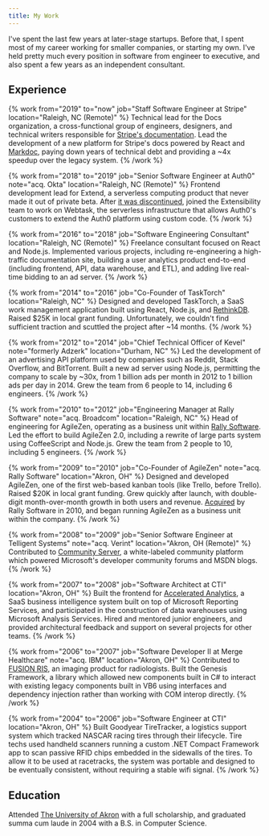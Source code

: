 ```yaml
---
title: My Work
---
```


I've spent the last few years at later-stage startups. Before that, I spent most of my career working for smaller companies, or starting my own. I've held pretty much every position in software from engineer to executive, and also spent a few years as an independent consultant.

## Experience

{% work from="2019" to="now" job="Staff Software Engineer at Stripe" location="Raleigh, NC (Remote)" %}
Technical lead for the Docs organization, a cross-functional group of engineers, designers, and technical writers responsible for [Stripe's documentation](https://stripe.com/docs). Lead the development of a new platform for Stripe's docs powered by React and [Markdoc](https://markdoc.io), paying down years of technical debt and providing a ~4x speedup over the legacy system.
{% /work %}

{% work from="2018" to="2019" job="Senior Software Engineer at Auth0" note="acq. Okta" location="Raleigh, NC (Remote)" %}
Frontend development lead for Extend, a serverless computing product that never made it out of private beta. After [it was discontinued](https://auth0.com/blog/we-are-sunsetting-extend/), joined the Extensibility team to work on Webtask, the serverless infrastructure that allows Auth0's customers to extend the Auth0 platform using custom code.
{% /work %}

{% work from="2016" to="2018" job="Software Engineering Consultant" location="Raleigh, NC (Remote)" %}
Freelance consultant focused on React and Node.js. Implemented various projects, including re-engineering a high-traffic documentation site, building a user analytics product end-to-end (including frontend, API, data warehouse, and ETL), and adding live real-time bidding to an ad server.
{% /work %}

{% work from="2014" to="2016" job="Co-Founder of TaskTorch" location="Raleigh, NC" %}
Designed and developed TaskTorch, a SaaS work management application built using React, Node.js, and [RethinkDB](https://rethinkdb.com/). Raised $25K in local grant funding. Unfortunately, we couldn't find sufficient traction and scuttled the project after ~14 months.
{% /work %}

{% work from="2012" to="2014" job="Chief Technical Officer of Kevel" note="formerly Adzerk" location="Durham, NC" %}
Led the development of an advertising API platform used by companies such as Reddit, Stack Overflow, and BitTorrent. Built a new ad server using Node.js, permitting the company to scale by ~30x, from 1 billion ads per month in 2012 to 1 billion ads per day in 2014. Grew the team from 6 people to 14, including 6 engineers.
{% /work %}

{% work from="2010" to="2012" job="Engineering Manager at Rally Software" note="acq. Broadcom" location="Raleigh, NC" %}
Head of engineering for AgileZen, operating as a business unit within [Rally Software](https://rallydev.com/). Led the effort to build AgileZen 2.0, including a rewrite of large parts system using CoffeeScript and Node.js. Grew the team from 2 people to 10, including 5 engineers.
{% /work %}

{% work from="2009" to="2010" job="Co-Founder of AgileZen" note="acq. Rally Software" location="Akron, OH" %}
Designed and developed AgileZen, one of the first web-based kanban tools (like Trello, before Trello). Raised $20K in local grant funding. Grew quickly after launch, with double-digit month-over-month growth in both users and revenue. [Acquired](/writing/take-the-money-and-run) by Rally Software in 2010, and began running AgileZen as a business unit within the company.
{% /work %}

{% work from="2008" to="2009" job="Senior Software Engineer at Telligent Systems" note="acq. Verint" location="Akron, OH (Remote)" %}
Contributed to [Community Server](https://community.telligent.com/), a white-labeled community platform which powered Microsoft's developer community forums and MSDN blogs.
{% /work %}

{% work from="2007" to="2008" job="Software Architect at CTI" location="Akron, OH" %}
Built the frontend for [Accelerated Analytics](https://acceleratedanalytics.com), a SaaS business intelligence system built on top of Microsoft Reporting Services, and participated in the construction of data warehouses using Microsoft Analysis Services. Hired and mentored junior engineers, and provided architectural feedback and support on several projects for other teams.
{% /work %}

{% work from="2006" to="2007" job="Software Developer II at Merge Healthcare" note="acq. IBM" location="Akron, OH" %}
Contributed to [FUSION RIS](https://www.ibm.com/products/merge-ris), an imaging product for radiologists. Built the Genesis Framework, a library which allowed new components built in C# to interact with existing legacy components built in VB6 using interfaces and dependency injection rather than working with COM interop directly.
{% /work %}

{% work from="2004" to="2006" job="Software Engineer at CTI" location="Akron, OH" %}
Built Goodyear TireTracker, a logistics support system which tracked NASCAR racing tires through their lifecycle. Tire techs used handheld scanners running a custom .NET Compact Framework app to scan passive RFID chips embedded in the sidewalls of the tires. To allow it to be used at racetracks, the system was portable and designed to be eventually consistent, without requiring a stable wifi signal.
{% /work %}

## Education

Attended [The University of Akron](https://uakron.edu) with a full scholarship, and graduated summa cum laude in 2004 with a B.S. in Computer Science.

